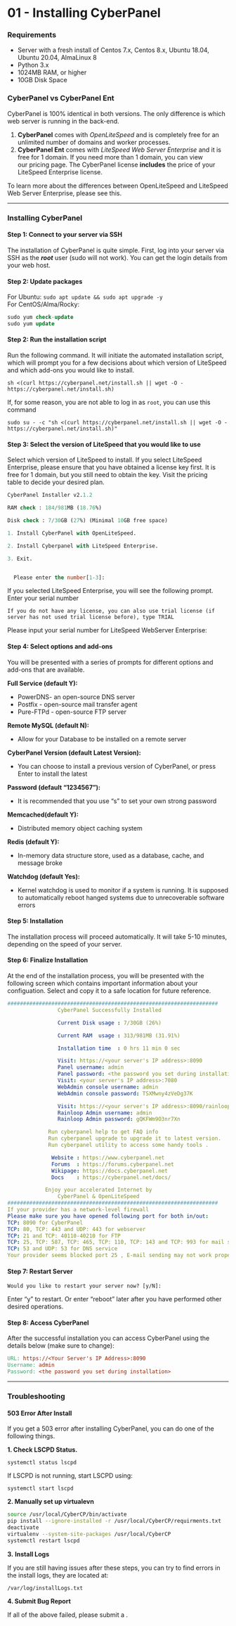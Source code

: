 
# 01 - Installing CyberPanel

### Requirements

-   Server with a fresh install of Centos 7.x, Centos 8.x, Ubuntu 18.04, Ubuntu 20.04, AlmaLinux 8
-   Python 3.x
-   1024MB RAM, or higher
-   10GB Disk Space

### CyberPanel vs CyberPanel Ent
CyberPanel is 100% identical in both versions. The only difference is which web server is running in the back-end.

1.  **CyberPanel** comes with _OpenLiteSpeed_ and is completely free for an unlimited number of domains and worker processes.
2.  **CyberPanel Ent** comes with _LiteSpeed Web Server Enterprise_ and it is free for 1 domain. If you need more than 1 domain, you can view our pricing page. The CyberPanel license **includes** the price of your LiteSpeed Enterprise license.

To learn more about the differences between OpenLiteSpeed and LiteSpeed Web Server Enterprise, please see this.

---

### Installing CyberPanel

#### Step 1: Connect to your server via SSH

The installation of CyberPanel is quite simple. First, log into your server via SSH as the _**root**_ user (sudo will not work). You can get the login details from your web host.

#### Step 2: Update packages

For Ubuntu: `sudo apt update && sudo apt upgrade -y`  
For CentOS/Alma/Rocky:

```sql
sudo yum check-update
sudo yum update
```

#### [](https://community.cyberpanel.net/docs?category=9&tags=install%7Cupgrade&topic=82#step-2-run-the-installation-script-6)Step 2: Run the installation script

Run the following command. It will initiate the automated installation script, which will prompt you for a few decisions about which version of LiteSpeed and which add-ons you would like to install.

`sh <(curl https://cyberpanel.net/install.sh || wget -O - https://cyberpanel.net/install.sh)`

If, for some reason, you are not able to log in as `root`, you can use this command

`sudo su - -c "sh <(curl https://cyberpanel.net/install.sh || wget -O - https://cyberpanel.net/install.sh)"`

#### Step 3: Select the version of LiteSpeed that you would like to use

Select which version of LiteSpeed to install. If you select LiteSpeed Enterprise, please ensure that you have obtained a license key first. It is free for 1 domain, but you still need to obtain the key. Visit the pricing table to decide your desired plan.

```sql
CyberPanel Installer v2.1.2

RAM check : 184/981MB (18.76%)

Disk check : 7/30GB (27%) (Minimal 10GB free space)

1. Install CyberPanel with OpenLiteSpeed.

2. Install Cyberpanel with LiteSpeed Enterprise.

3. Exit.


  Please enter the number[1-3]:
```

If you selected LiteSpeed Enterprise, you will see the following prompt. Enter your serial number

`If you do not have any license, you can also use trial license (if server has not used trial license before), type TRIAL`

Please input your serial number for LiteSpeed WebServer Enterprise:

#### Step 4: Select options and add-ons

You will be presented with a series of prompts for different options and add-ons that are available.

**Full Service (default Y):**

-   PowerDNS- an open-source DNS server
-   Postfix - open-source mail transfer agent
-   Pure-FTPd - open-source FTP server

**Remote MySQL (default N):**

-   Allow for your Database to be installed on a remote server

**CyberPanel Version (default Latest Version):**

-   You can choose to install a previous version of CyberPanel, or press Enter to install the latest

**Password (default “1234567”):**

-   It is recommended that you use “s” to set your own strong password

**Memcached(default Y):**

-   Distributed memory object caching system

**Redis (default Y):**

-   In-memory data structure store, used as a database, cache, and message broke

**Watchdog (default Yes):**

-   Kernel watchdog is used to monitor if a system is running. It is supposed to automatically reboot hanged systems due to unrecoverable software errors

#### Step 5: Installation

The installation process will proceed automatically. It will take 5-10 minutes, depending on the speed of your server.

#### Step 6: Finalize Installation

At the end of the installation process, you will be presented with the following screen which contains important information about your configuation. Select and copy it to a safe location for future reference.

```yaml
###################################################################
                CyberPanel Successfully Installed

                Current Disk usage : 7/30GB (26%)

                Current RAM  usage : 313/981MB (31.91%)

                Installation time  : 0 hrs 11 min 0 sec

                Visit: https://<your server's IP address>:8090
                Panel username: admin
                Panel password: <the password you set during installation>
                Visit: <your server's IP address>:7080
                WebAdmin console username: admin
                WebAdmin console password: TSXMwny4zVeDg37K

                Visit: https://<your server's IP address>:8090/rainloop/?admin
                Rainloop Admin username: admin
                Rainloop Admin password: gQKFWm9O3nr7Xn

             Run cyberpanel help to get FAQ info
             Run cyberpanel upgrade to upgrade it to latest version.
             Run cyberpanel utility to access some handy tools .

              Website : https://www.cyberpanel.net
              Forums  : https://forums.cyberpanel.net
              Wikipage: https://docs.cyberpanel.net
              Docs    : https://cyberpanel.net/docs/

            Enjoy your accelerated Internet by
                CyberPanel & OpenLiteSpeed
###################################################################
If your provider has a network-level firewall
Please make sure you have opened following port for both in/out:
TCP: 8090 for CyberPanel
TCP: 80, TCP: 443 and UDP: 443 for webserver
TCP: 21 and TCP: 40110-40210 for FTP
TCP: 25, TCP: 587, TCP: 465, TCP: 110, TCP: 143 and TCP: 993 for mail service
TCP: 53 and UDP: 53 for DNS service
Your provider seems blocked port 25 , E-mail sending may not work properly.
```

#### Step 7: Restart Server

`Would you like to restart your server now? [y/N]:`

Enter “y” to restart. Or enter “reboot” later after you have performed other desired operations.

#### Step 8: Access CyberPanel

After the successful installation you can access CyberPanel using the details below (make sure to change):

```makefile
URL: https://<Your Server's IP Address>:8090 
Username: admin
Password: <the password you set during installation>
```

---

### Troubleshooting

#### 503 Error After Install

If you get a 503 error after installing CyberPanel, you can do one of the following things.

**1. Check LSCPD Status.**

`systemctl status lscpd`

If LSCPD is not running, start LSCPD using:

`systemctl start lscpd`

**2. Manually set up virtualevn**

```bash
source /usr/local/CyberCP/bin/activate
pip install --ignore-installed -r /usr/local/CyberCP/requirments.txt
deactivate
virtualenv --system-site-packages /usr/local/CyberCP
systemctl restart lscpd
```

**3.** **Install Logs**

If you are still having issues after these steps, you can try to find errors in the install logs, they are located at:

`/var/log/installLogs.txt`

**4. Submit Bug Report**

If all of the above failed, please submit a .